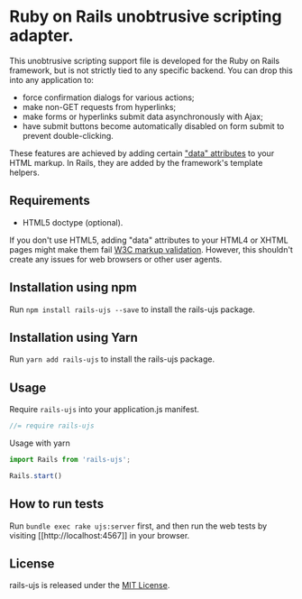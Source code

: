 Ruby on Rails unobtrusive scripting adapter.
========================================

This unobtrusive scripting support file is developed for the Ruby on Rails framework, but is not strictly tied to any specific backend. You can drop this into any application to:

- force confirmation dialogs for various actions;
- make non-GET requests from hyperlinks;
- make forms or hyperlinks submit data asynchronously with Ajax;
- have submit buttons become automatically disabled on form submit to prevent double-clicking.

These features are achieved by adding certain ["data" attributes][data] to your HTML markup. In Rails, they are added by the framework's template helpers.

Requirements
------------

- HTML5 doctype (optional).

If you don't use HTML5, adding "data" attributes to your HTML4 or XHTML pages might make them fail [W3C markup validation][validator]. However, this shouldn't create any issues for web browsers or other user agents.

Installation using npm
------------

Run `npm install rails-ujs --save` to install the rails-ujs package.

Installation using Yarn
------------

Run `yarn add rails-ujs` to install the rails-ujs package.

Usage
------------

Require `rails-ujs` into your application.js manifest.

```javascript
//= require rails-ujs
```

Usage with yarn

```javascript
import Rails from 'rails-ujs';

Rails.start()
```

How to run tests
------------

Run `bundle exec rake ujs:server` first, and then run the web tests by visiting [[http://localhost:4567]] in your browser.

## License
rails-ujs is released under the [MIT License](MIT-LICENSE).

[data]: http://www.w3.org/TR/html5/dom.html#embedding-custom-non-visible-data-with-the-data-*-attributes "Embedding custom non-visible data with the data-* attributes"
[validator]: http://validator.w3.org/
[csrf]: http://api.rubyonrails.org/classes/ActionController/RequestForgeryProtection.html
